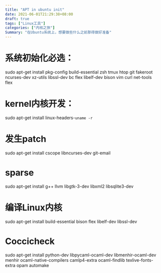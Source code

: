```yaml
---
title: "APT in ubuntu init"
date: 2021-06-01T21:29:38+08:00
draft: true
tags: ["Linux工具"]
categories: ["内核之旅"]
Summary: "在Ubuntu系统上，想要做些什么之前那得做好准备"
---
```

# 系统初始化必选：
sudo apt-get install pkg-config build-essential zsh tmux htop git fakeroot ncurses-dev xz-utils libssl-dev bc flex libelf-dev bison vim curl net-tools flex

# kernel内核开发：
sudo apt-get install linux-headers-`uname -r`

# 发生patch
sudo apt-get install cscope libncurses-dev git-email

# sparse
sudo apt-get install g++ llvm libgtk-3-dev libxml2 libsqlite3-dev

# 编译Linux内核
sudo apt-get install build-essential bison flex libelf-dev libssl-dev 

# Coccicheck
sudo apt-get install python-dev libpycaml-ocaml-dev libmenhir-ocaml-dev menhir ocaml-native-compilers camlp4-extra ocaml-findlib texlive-fonts-extra opam  automake 

